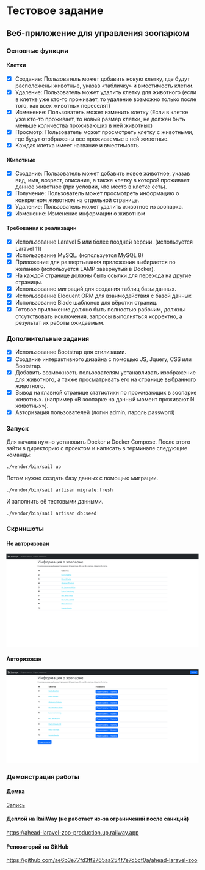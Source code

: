 # Тестовое задание

## Веб-приложение для управления зоопарком

### Основные функции

#### Клетки
- [x] Создание: Пользователь может добавить новую клетку, где будут расположены животные, указав «табличку» и вместимость клетки.
- [x] Удаление: Пользователь может удалить клетку для животного (если в клетке уже кто-то проживает, то удаление возможно только после того, как всех животных переселят)
- [x] Изменение: Пользователь может изменить клетку (Если в клетке уже кто-то проживает, то новый размер клетки, не должен быть меньше количества проживающих в ней животных)
- [x] Просмотр: Пользователь может просмотреть клетку с животными, где будут отображены все проживаемые в ней животные.
- [x] Каждая клетка имеет название и вместимость
#### Животные
- [x] Создание: Пользователь может добавить новое животное, указав вид, имя, возраст, описание, а также клетку в которой проживает данное животное (при условии, что место в клетке есть).  
- [x] Получение: Пользователь может просмотреть информацию о конкретном животном на отдельной странице.
- [x] Удаление: Пользователь может удалить животное из зоопарка.
- [x] Изменение: Изменение информации о животном
#### Требования к реализации
- [x] Использование Laravel 5 или более поздней версии. (используется Laravel 11)
- [x] Использование MySQL. (используется MySQL 8)
- [x] Приложение для развертывания приложения выбирается по желанию (используется LAMP завернутый в Docker).
- [x] На каждой странице должны быть ссылки для перехода на другие страницы.
- [x] Использование миграций для создания таблиц базы данных.
- [x] Использование Eloquent ORM для взаимодействия с базой данных
- [x] Использование Blade шаблонов для вёрстки страниц.
- [x] Готовое приложение должно быть полностью рабочим, должны отсутствовать исключения, запросы выполняться корректно, а результат их работы ожидаемым.

### Дополнительные задания
- [x] Использование Bootstrap для стилизации.
- [x] Создание интерактивного дизайна с помощью JS, Jquery, CSS или Bootstrap.
- [x] Добавить возможность пользователям устанавливать изображение для животного, а также просматривать его на странице выбранного животного.
- [x] Вывод на главной странице статистики по проживающих в зоопарке животных. (например «В зоопарке на данный момент проживают N животных»).
- [x] Авторизация пользователей (логин admin, пароль password)

### Запуск
Для начала нужно установить Docker и Docker Compose. После этого зайти в директорию с проектом и написать в терминале следующие команды:
```shell
./vendor/bin/sail up
```
Потом нужно создать базу данных с помощью миграции.
```shell 
./vendor/bin/sail artisan migrate:fresh
```
И заполнить её тестовыми данными.
```shell
./vendor/bin/sail artisan db:seed
```
### Скриншоты

#### Не авторизован
<img src="./demo/screenshots/unauthorized.png" alt="">

#### Авторизован
<img src="./demo/screenshots/authorized.png" alt="">

### Демонстрация работы

#### Демка
[Запись](./demo/videos/demo.mp4)

#### Деплой на RailWay (не работает из-за ограничений после санкций)
https://ahead-laravel-zoo-production.up.railway.app

#### Репозиторий на GitHub
https://github.com/ae6b3e77fd3ff2765aa254f7e7d5cf0a/ahead-laravel-zoo

